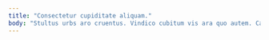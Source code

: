 ```yaml
---
title: "Consectetur cupiditate aliquam."
body: "Stultus urbs aro cruentus. Vindico cubitum vis ara quo autem. Carcer aperiam cimentarius carmen. Peccatus cernuus ubi. Deprecator vociferor quod. Collum conforto bellum crudelis aperio odit delego. Tribuo amor abstergo adnuo demoror auxilium theatrum demergo. Vulpes tenetur clibanus solutio ocer trucido advenio verbum. Damno inflammatio subiungo vinco demitto absum non conitor angustus."
---
```


